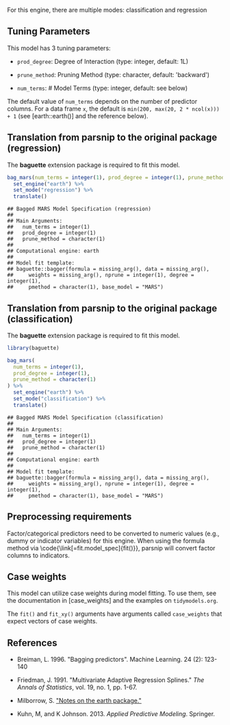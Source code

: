 


For this engine, there are multiple modes: classification and regression

## Tuning Parameters



This model has 3 tuning parameters:

- `prod_degree`: Degree of Interaction (type: integer, default: 1L)

- `prune_method`: Pruning Method (type: character, default: 'backward')

- `num_terms`: # Model Terms (type: integer, default: see below)

The default value of `num_terms` depends on the number of predictor columns. For a data frame `x`, the default is `min(200, max(20, 2 * ncol(x))) + 1` (see [earth::earth()] and the reference below). 

## Translation from parsnip to the original package (regression)

The **baguette** extension package is required to fit this model.


```r
bag_mars(num_terms = integer(1), prod_degree = integer(1), prune_method = character(1)) %>% 
  set_engine("earth") %>% 
  set_mode("regression") %>% 
  translate()
```

```
## Bagged MARS Model Specification (regression)
## 
## Main Arguments:
##   num_terms = integer(1)
##   prod_degree = integer(1)
##   prune_method = character(1)
## 
## Computational engine: earth 
## 
## Model fit template:
## baguette::bagger(formula = missing_arg(), data = missing_arg(), 
##     weights = missing_arg(), nprune = integer(1), degree = integer(1), 
##     pmethod = character(1), base_model = "MARS")
```

## Translation from parsnip to the original package (classification)

The **baguette** extension package is required to fit this model.


```r
library(baguette)

bag_mars(
  num_terms = integer(1),
  prod_degree = integer(1),
  prune_method = character(1)
) %>% 
  set_engine("earth") %>% 
  set_mode("classification") %>% 
  translate()
```

```
## Bagged MARS Model Specification (classification)
## 
## Main Arguments:
##   num_terms = integer(1)
##   prod_degree = integer(1)
##   prune_method = character(1)
## 
## Computational engine: earth 
## 
## Model fit template:
## baguette::bagger(formula = missing_arg(), data = missing_arg(), 
##     weights = missing_arg(), nprune = integer(1), degree = integer(1), 
##     pmethod = character(1), base_model = "MARS")
```

## Preprocessing requirements


Factor/categorical predictors need to be converted to numeric values (e.g., dummy or indicator variables) for this engine. When using the formula method via \\code{\\link[=fit.model_spec]{fit()}}, parsnip will convert factor columns to indicators.

## Case weights


This model can utilize case weights during model fitting. To use them, see the documentation in [case_weights] and the examples on `tidymodels.org`. 

The `fit()` and `fit_xy()` arguments have arguments called `case_weights` that expect vectors of case weights. 

## References

 - Breiman, L. 1996. "Bagging predictors". Machine Learning. 24 (2): 123-140
 
 - Friedman, J. 1991. "Multivariate Adaptive Regression Splines." _The Annals of Statistics_, vol. 19, no. 1, pp. 1-67.
 
 - Milborrow, S. ["Notes on the earth package."](http://www.milbo.org/doc/earth-notes.pdf) 
 
 - Kuhn, M, and K Johnson. 2013. _Applied Predictive Modeling_. Springer.

